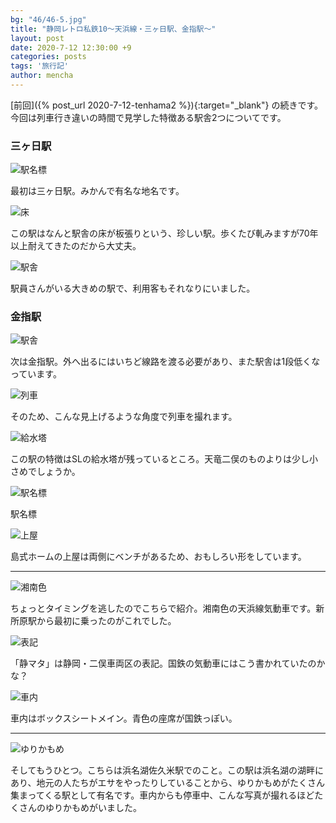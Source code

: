 ```yaml
---
bg: "46/46-5.jpg"
title: "静岡レトロ私鉄10～天浜線・三ヶ日駅、金指駅～"
layout: post
date: 2020-7-12 12:30:00 +9
categories: posts
tags: '旅行記'
author: mencha
---
```

 
[前回]({%  post_url 2020-7-12-tenhama2 %}){:target="_blank"} の続きです。今回は列車行き違いの時間で見学した特徴ある駅舎2つについてです。

### 三ヶ日駅

![駅名標](https://drive.google.com/uc?export=view&id=1MRXPHrhNxsCdOsBbipwQdccr_fkLb4_9)
<!--more-->
最初は三ヶ日駅。みかんで有名な地名です。

![床](https://drive.google.com/uc?export=view&id=1_66H5bYw9SIeFceb3N39TO3jpQiov_HC)

この駅はなんと駅舎の床が板張りという、珍しい駅。歩くたび軋みますが70年以上耐えてきたのだから大丈夫。

![駅舎](https://drive.google.com/uc?export=view&id=1FcX3xosKHtlgpgQ_tzjUG3HILxnMt-JB)

駅員さんがいる大きめの駅で、利用客もそれなりにいました。

### 金指駅

![駅舎](https://drive.google.com/uc?export=view&id=1JrPvL6HPYFSex0z08fNwgtOodvkqpLtt)

次は金指駅。外へ出るにはいちど線路を渡る必要があり、また駅舎は1段低くなっています。

![列車](https://drive.google.com/uc?export=view&id=1Ha5aI7noafKMpx-7H02qiUAm_1gWXyNW)

そのため、こんな見上げるような角度で列車を撮れます。

![給水塔](https://drive.google.com/uc?export=view&id=1D4_8RPto4osFE053I_3iHS7XDzFnvgpn)

この駅の特徴はSLの給水塔が残っているところ。天竜二俣のものよりは少し小さめでしょうか。

![駅名標](https://drive.google.com/uc?export=view&id=1Bs9CaqQlMD1h5Qm5rtNj7-_i3_kNmvAK)

駅名標

![上屋](https://drive.google.com/uc?export=view&id=1tCV4_f8_iIplBaWNoq0UVI458jewSckE)

島式ホームの上屋は両側にベンチがあるため、おもしろい形をしています。

---
![湘南色](https://drive.google.com/uc?export=view&id=1HN1CYKK9qtl00xDGYeIvCN7C2s60JUAL)

ちょっとタイミングを逃したのでこちらで紹介。湘南色の天浜線気動車です。新所原駅から最初に乗ったのがこれでした。

![表記](https://drive.google.com/uc?export=view&id=1dLi5SlQJ8WWrA6izcfzUV4YNqSJ6ZeP_)

「静マタ」は静岡・二俣車両区の表記。国鉄の気動車にはこう書かれていたのかな？

![車内](https://drive.google.com/uc?export=view&id=1C0JYXl8LKVsJGKJuKssbLVjB2n-SUrcz)

車内はボックスシートメイン。青色の座席が国鉄っぽい。

---
![ゆりかもめ](https://drive.google.com/uc?export=view&id=1Gw89fDNtBi1F5xlbQCvhlKo-WA-Rr8BY)

そしてもうひとつ。こちらは浜名湖佐久米駅でのこと。この駅は浜名湖の湖畔にあり、地元の人たちがエサをやったりしていることから、ゆりかもめがたくさん集まってくる駅として有名です。車内からも停車中、こんな写真が撮れるほどたくさんのゆりかもめがいました。